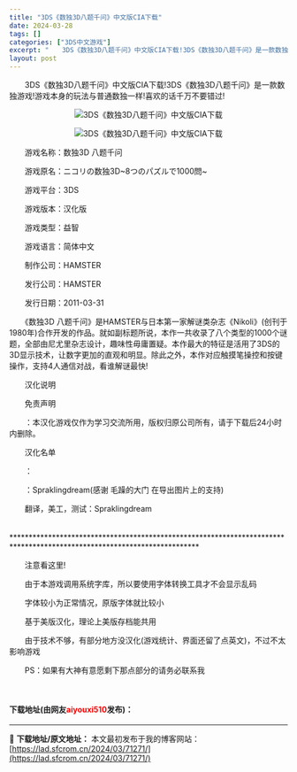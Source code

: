 ```yaml
---
title: "3DS《数独3D八题千问》中文版CIA下载"
date: 2024-03-28
tags: []
categories: ["3DS中文游戏"]
excerpt: "　　3DS《数独3D八题千问》中文版CIA下载!3DS《数独3D八题千问》是一款数独游戏!游戏本身的玩法与普通数独一样!喜欢的话千万不要错过! 　　游戏名称：数独3D 八题千问 　　游戏原名：ニコリの数独3D~8つのパズルで1000問~ 　　游戏平台：3DS 　　游戏版本：汉化版 　　游戏类型：益智&hellip;"
layout: post
---
```


 <p>　　3DS《数独3D八题千问》中文版CIA下载!3DS《数独3D八题千问》是一款数独游戏!游戏本身的玩法与普通数独一样!喜欢的话千万不要错过!</p> <p align="center"><img border="0" src="https://lad.sfcrom.cn/wp-content/uploads/2024/03/20240328_660525dea65af.webp" alt="3DS《数独3D八题千问》中文版CIA下载" /></p> <p align="center"><img border="0" src="https://lad.sfcrom.cn/wp-content/uploads/2024/03/20240328_660525df0212a.webp" alt="3DS《数独3D八题千问》中文版CIA下载" /></p> <p>　　游戏名称：数独3D 八题千问</p> <p>　　游戏原名：ニコリの数独3D~8つのパズルで1000問~</p> <p>　　游戏平台：3DS</p> <p>　　游戏版本：汉化版</p> <p>　　游戏类型：益智</p> <p>　　游戏语言：简体中文</p> <p>　　制作公司：HAMSTER</p> <p>　　发行公司：HAMSTER</p> <p>　　发行日期：2011-03-31</p> <p>　　《数独3D 八题千问》是HAMSTER与日本第一家解谜类杂志《Nikoli》(创刊于1980年)合作开发的作品。就如副标题所说，本作一共收录了八个类型的1000个谜题，全部由尼尤里杂志设计，趣味性毋庸置疑。本作最大的特征是活用了3DS的3D显示技术，让数字更加的直观和明显。除此之外，本作对应触摸笔操控和按键操作，支持4人通信对战，看谁解谜最快!</p> <p>　　汉化说明</p> <p>　　免责声明</p> <p>　　：本汉化游戏仅作为学习交流所用，版权归原公司所有，请于下载后24小时内删除。</p> <p>　　汉化名单</p> <p>　　：</p> <p>　　：Spraklingdream(感谢 毛躁的大门 在导出图片上的支持)</p> <p>　　翻译，美工，测试：Spraklingdream</p> <p>　　************************************************************************************************************************</p> <p>　　注意看这里!</p> <p>　　由于本游戏调用系统字库，所以要使用字体转换工具才不会显示乱码</p> <p>　　字体较小为正常情况，原版字体就比较小</p> <p>　　基于美版汉化，理论上美版存档能共用</p> <p>　　由于技术不够，有部分地方没汉化(游戏统计、界面还留了点英文)，不过不太影响游戏</p> <p>　　PS：如果有大神有意愿剩下那点部分的请务必联系我</p> <p>&nbsp;</p> <p><h4>下载地址(由网友<font color="red">aiyouxi510</font>发布)：</h4></p> 

---
📖 **下载地址/原文地址：** 本文最初发布于我的博客网站：[https://lad.sfcrom.cn/2024/03/71271/](https://lad.sfcrom.cn/2024/03/71271/)
